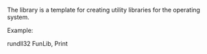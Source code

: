 The library is a template for creating utility libraries for the operating system.

Example:

rundll32 FunLib, Print

